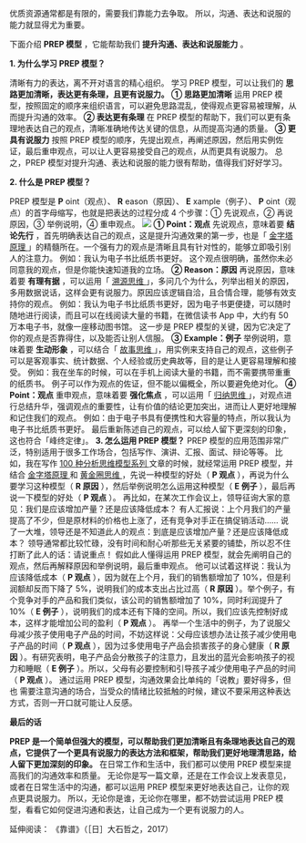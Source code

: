 优质资源通常都是有限的，需要我们靠能力去争取。  所以，沟通、表达和说服的能力就显得尤为重要。  

下面介绍 **PREP 模型** ，它能帮助我们 **提升沟通、表达和说服能力** 。  

**1\. 为什么学习 PREP 模型？**

清晰有力的表达，离不开对语言的精心组织。  学习 PREP 模型，可以让我们的 **思路更加清晰，表达更有条理，且更有说服力。** **① 思路更加清晰**
运用 PREP 模型，按照固定的顺序来组织语言，可以避免思路混乱，使得观点更容易被理解，从而提升沟通的效率。  **② 表达更有条理** 在 PREP
模型的帮助下，我们可以更有条理地表达自己的观点，清晰准确地传达关键的信息，从而提高沟通的质量。  **③ 更具有说服力** 按照 PREP
模型的顺序，先提出观点，再阐述原因，然后用实例佐证，最后重申观点，可以让人更容易接受自己的观点，从而更具有说服力。  总之，PREP
模型对提升沟通、表达和说服的能力很有帮助，值得我们好好学习。  

**2\. 什么是 PREP 模型？** 

PREP 模型是 **P** oint（观点）、
**R** eason（原因）、 **E** xample（例子）、 **P** oint（观点）的首字母缩写，也就是把表达的过程分成 4 个步骤：①
先说观点，② 再说原因，③ 举例说明，④ 重申观点。
![](https://mmbiz.qpic.cn/mmbiz_png/giaycic3UNwo0wbduHslWPSAU51u2Tn6hdicoZY696njWURvtlV0w0P265tNKJ5d0t1QNhF7ZgiaE9uooQOtGJr8IQ/640?wx_fmt=png)
**① Point：观点** 先说观点，意味着要 **结论先行** ，首先明确表达自己的观点，这是提升沟通效果的第一步，也是「  [ 金字塔原理
](https://mp.weixin.qq.com/s?__biz=MzA4ODE2OTIxMw==&mid=2653481424&idx=1&sn=4ada2a298b05f9f559380fcb8f3492a4&scene=21#wechat_redirect)
」的精髓所在。一个强有力的观点是清晰且具有针对性的，能够立即吸引别人的注意力。  例如：我认为电子书比纸质书更好。
这个观点很明确，虽然你未必同意我的观点，但是你能快速知道我的立场。  **② Reason：原因** 再说原因，意味着要 **有理有据** ，可以运用「
[ 溯源思维
](https://mp.weixin.qq.com/s?__biz=MzA4ODE2OTIxMw==&mid=2653478494&idx=1&sn=7fb2bb4f04f2c6d64561210164529274&scene=21#wechat_redirect)
」，多问几个为什么，列举出相关的原因，多用数据说话，这样会更有说服力。原因应该逻辑自洽，且合情合理，能够有效支持你的观点。
例如：我认为电子书比纸质书更好，因为电子书更便捷，可以随时随地进行阅读，而且可以在线阅读大量的书籍，在微信读书 App 中，大约有 50
万本电子书，就像一座移动图书馆。  这一步是 PREP 模型的关键，因为它决定了你的观点是否靠得住，以及能否让别人信服。  **③ Example：例子**
举例说明，意味着要 **生动形象** ，可以结合「  [ 故事思维
](https://mp.weixin.qq.com/s?__biz=MzA4ODE2OTIxMw==&mid=2653481850&idx=1&sn=fc4653c8a6b298a34a8d2f3b142860e5&scene=21#wechat_redirect)
」，用实例来支持自己的观点，这些例子可以是客观事实、统计数据、个人经验或历史典故等，目的是让人更容易理解和接受。
例如：我在坐车的时候，可以在手机上阅读大量的书籍，而不需要携带重重的纸质书。  例子可以作为观点的佐证，但不能以偏概全，所以要避免绝对化。  **④
Point：观点** 重申观点，意味着要 **强化焦点** ，可以运用「  [ 归纳思维
](https://mp.weixin.qq.com/s?__biz=MzA4ODE2OTIxMw==&mid=2653478494&idx=1&sn=7fb2bb4f04f2c6d64561210164529274&scene=21#wechat_redirect)
」，对观点进行总结升华，强调观点的重要性，让有价值的结论更加突出，进而让人更好地理解和记住我们的观点。
例如：由于电子书具有便携性和大容量的特点，所以我认为电子书比纸质书更好。  最后重新陈述自己的观点，可以给人留下更深刻的印象，这也符合「峰终定律」。
**3\. 怎么运用 PREP 模型？** PREP 模型的应用范围非常广泛，特别适用于很多工作场合，包括写作、演讲、汇报、面试、辩论等等。
比如，我在写作  [ 100 种分析思维模型系列
](https://mp.weixin.qq.com/mp/appmsgalbum?__biz=MzA4ODE2OTIxMw==&action=getalbum&album_id=1701638273011351554#wechat_redirect)
文章的时候，就经常运用 PREP 模型，并结合  [ 金字塔原理
](https://mp.weixin.qq.com/s?__biz=MzA4ODE2OTIxMw==&mid=2653481424&idx=1&sn=4ada2a298b05f9f559380fcb8f3492a4&scene=21#wechat_redirect)
和  [ 黄金圈思维
](https://mp.weixin.qq.com/s?__biz=MzA4ODE2OTIxMw==&mid=2653481361&idx=1&sn=86489036713481d351598623eb2ea90c&scene=21#wechat_redirect)
，先说一种模型的好处（ **P 观点** ），再说为什么要学习这种模型（ **R 原因** ），然后举例说明怎么运用这种模型（ **E 例子**
），最后再说一下模型的好处（ **P 观点** ）。  再比如，在某次工作会议上，领导征询大家的意见：我们是应该增加产量？还是应该降低成本？
有人汇报说：上个月我们的产量提高了不少，但是原材料的价格也上涨了，还有竞争对手正在搞促销活动……
说了一大堆，领导还是不知道此人的观点：到底是应该增加产量？还是应该降低成本？
领导通常都比较忙碌，没有时间和耐心听那些无关紧要的铺垫，所以忍不住打断了此人的话：请说重点！  假如此人懂得运用 PREP
模型，就会先阐明自己的观点，然后再解释原因和举例说明，最后重申观点。  他可以试着这样说：我认为应该降低成本（ **P 观点**
），因为就在上个月，我们的销售额增加了 10%，但是利润额却反而下降了 5%，说明我们的成本支出占比过高（ **R 原因**
）。举个例子，有个竞争对手的产品和我们类似，该公司的销售额增加了 10%，同时利润提升了 10%（ **E 例子**
），说明我们的成本还有下降的空间。所以，我们应该先控制好成本，这样才能增加公司的盈利（ **P 观点** ）。
再举一个生活中的例子，为了说服父母减少孩子使用电子产品的时间，不妨这样说：父母应该想办法让孩子减少使用电子产品的时间（ **P 观点**
），因为过多使用电子产品会损害孩子的身心健康（ **R 原因** ）。有研究表明，电子产品会分散孩子的注意力，且发出的蓝光会影响孩子的视力和睡眠（ **E
例子** ）。所以，父母有必要控制和引导孩子减少使用电子产品的时间（ **P 观点** ）。  通过运用 PREP
模型，沟通效果会比单纯的「说教」要好得多，但也  需要注意沟通的场合，当受众的情绪比较抵触的时候，建议不要采用这种表达方式，否则一开口就可能让人反感。

**最后的话** 

**PREP 是一个简单但强大的模型，可以帮助我们更加清晰且有条理地表达自己的观点，它提供了一个更具有说服力的表达方法和框架，帮助我们更好地理清思路，给人留下更加深刻的印象。**
在日常工作和生活中，我们都可以使用 PREP 模型来提高我们的沟通效率和质量。
无论你是写一篇文章，还是在工作会议上发表意见，或者在日常生活中的沟通，都可以运用 PREP 模型来更好地表达自己，让你的观点更具说服力。
所以，无论你是谁，无论你在哪里，都不妨尝试运用 PREP 模型，看看它如何促进沟通和表达，让自己成为一个更有说服力的人。  

延伸阅读：
《靠谱》（［日］大石哲之，2017） 